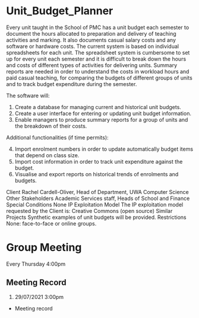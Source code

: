 # Unit_Budget_Planner

Every unit taught in the School of PMC has a unit budget each semester to document the hours allocated to preparation and delivery of teaching activities and marking. It also documents casual salary costs and any software or hardware costs. The current system is based on individual spreadsheets for each unit. The spreadsheet system is cumbersome to set up for every unit each semester and it is difficult to break down the hours and costs of different types of activities for delivering units. Summary reports are needed in order to understand the costs in workload hours and paid casual teaching, for comparing the budgets of different groups of units and to track budget expenditure during the semester.

The software will:

1. Create a database for managing current and historical unit budgets.
2. Create a user interface for entering or updating unit budget information.
3. Enable managers to produce summary reports for a group of units and the breakdown of their costs.

Additional functionalities (if time permits):

4. Import enrolment numbers in order to update automatically budget items that depend on class size.
5. Import cost information in order to track unit expenditure against the budget.
6. Visualise and export reports on historical trends of enrolments and budgets.


Client	                Rachel Cardell-Oliver, Head of Department, UWA Computer Science
Other Stakeholders	Academic Services staff, Heads of School and Finance
Special Conditions	None
IP Exploitation Model	The IP exploitation model requested by the Client is: Creative Commons (open source)
Similar Projects	Synthetic examples of unit budgets will be provided.
Restrictions	        None: face-to-face or online groups.

# Group Meeting

Every Thursday 4:00pm

## Meeting Record
1. 29/07/2021 3:00pm



- Meeting record
